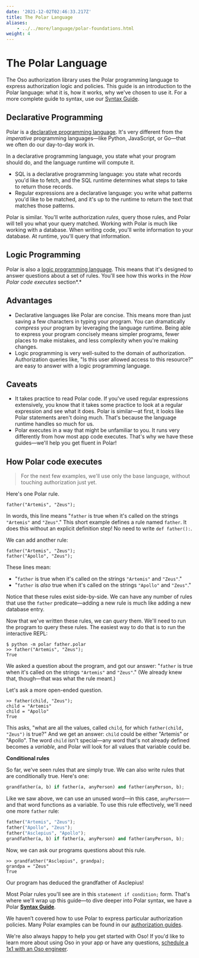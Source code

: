 ```yaml
---
date: '2021-12-02T02:46:33.217Z'
title: The Polar Language
aliases:
    - ../../more/language/polar-foundations.html
weight: 4
---
```


# The Polar Language

The Oso authorization library uses the Polar programming language to express authorization logic and policies. This guide is an introduction to the Polar language: what it is, how it works, why we've chosen to use it. For a more complete guide to syntax, use our [Syntax Guide](https://www.notion.so/Concepts-The-Polar-Language-0c59f78527bb470bbefb173ebf85ed69).

## Declarative Programming

Polar is a [declarative programming language](https://en.wikipedia.org/wiki/Declarative_programming). It's very different from the *imperative* programming languages—like Python, JavaScript, or Go—that we often do our day-to-day work in.

In a declarative programming language, you state what your program should do, and the language runtime will compute it.

- SQL is a declarative programming language: you state what records you'd like to fetch, and the SQL runtime determines what steps to take to return those records.
- Regular expressions are a declarative language: you write what patterns you'd like to be matched, and it's up to the runtime to return the text that matches those patterns.

Polar is similar. You'll write authorization *rules*, query those rules, and Polar will tell you what your query matched. Working with Polar is much like working with a database. When writing code, you'll write information to your database. At runtime, you'll query that information.

## Logic Programming

Polar is also a [logic programming language](https://en.wikipedia.org/wiki/Logic_programming). This means that it's designed to answer questions about a set of rules. You'll see how this works in the *How Polar code executes* section*.*

## Advantages

- Declarative languages like Polar are concise. This means more than just saving a few characters in typing your program. You can dramatically *compress* your program by leveraging the language runtime. Being able to express your program concisely means simpler programs, fewer places to make mistakes, and less complexity when you're making changes.
- Logic programming is very well-suited to the domain of authorization.  Authorization queries like, "Is this user allowed access to this resource?" are easy to answer with a logic programming language.

## Caveats

- It takes practice to read Polar code. If you've used regular expressions extensively, you know that it takes some practice to look at a regular expression and see what it does. Polar is similar—at first, it looks like Polar statements aren't doing much. That's because the language runtime handles so much for us.
- Polar executes in a way that might be unfamiliar to you. It runs very differently from how most app code executes. That's why we have these guides—we'll help you get fluent in Polar!

## How Polar code executes

> For the next few examples, we'll use only the base language, without touching authorization just yet.
> 

Here's one Polar rule.

```
father("Artemis", "Zeus");
```

In words, this line means "`father` is true when it's called on the strings `"Artemis"` and `"Zeus"`." This short example defines a rule named `father`. It does this without an explicit definition step! No need to write `def father():`.

We can add another rule:

```
father("Artemis", "Zeus");
father("Apollo", "Zeus");
```

These lines mean:

- "`father` is true when it's called on the strings `"Artemis"` and `"Zeus"`."
- "`father` is *also* true when it's called on the strings `"Apollo"` and `"Zeus"`."

Notice that these rules exist side-by-side. We can have any number of rules that use the `father` predicate—adding a new rule is much like adding a new database entry.

Now that we've written these rules, we can *query* them. We'll need to run the program to query these rules. The easiest way to do that is to run the interactive REPL:

```
$ python -m polar father.polar
>> father("Artemis", "Zeus");
True
```

We asked a question about the program, and got our answer: "`father` is true when it's called on the strings `"Artemis"` and `"Zeus"`." (We already knew that, though—that was what the rule meant.)

Let's ask a more open-ended question.

```
>> father(child, "Zeus");
child = "Artemis"
child = "Apollo"
True
```

This asks, "what are all the values, called `child`, for which `father(child, "Zeus")` is true?" And we get an answer: `child` could be either "Artemis" or "Apollo". The word `child` isn't special—any word that's not already defined becomes a *variable*, and Polar will look for all values that variable could be.

**Conditional rules**

So far, we've seen rules that are simply true. We can also write rules that are conditionally true. Here's one:

```python
grandfather(a, b) if father(a, anyPerson) and father(anyPerson, b);
```

Like we saw above, we can use an unused word—in this case, `anyPerson`—and that word functions as a variable.
To use this rule effectively, we'll need one more `father` rule:

```python
father("Artemis", "Zeus");
father("Apollo", "Zeus");
father("Asclepius", "Apollo");
grandfather(a, b) if father(a, anyPerson) and father(anyPerson, b);
```

Now, we can ask our programs questions about this rule.

```
>> grandfather("Asclepius", grandpa);
grandpa = "Zeus"
True
```

Our program has deduced the grandfather of Asclepius!

Most Polar rules you'll see are in this `statement if condition;` form. That's where we'll wrap up this guide—to dive deeper into Polar syntax, we have a Polar **[Syntax Guide](https://www.notion.so/Concepts-The-Polar-Language-0c59f78527bb470bbefb173ebf85ed69)**.

We haven’t covered how to use Polar to express particular authorization policies. Many Polar examples can be found in our [authorization guides](https://docs.osohq.com/guides.html).

We're also always happy to help you get started with Oso! If you'd like to learn more about using Oso in your app or have any questions, [schedule a 1x1 with an Oso engineer](https://calendly.com/osohq/1-on-1).
